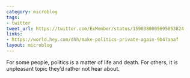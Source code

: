 ```yaml
---
category: microblog
tags:
- twitter
tweet_url: https://twitter.com/ExMember/status/1590380005695053824
links:
- https://world.hey.com/dhh/make-politics-private-again-9b47aaaf
layout: microblog
---
```

For some people, politics is a matter of life and death. For others, it is unpleasant topic they’d rather not hear about.
